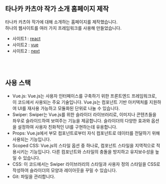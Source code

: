 ## 타나카 카츠야 작가 소개 홈페이지 제작

타나카 카츠야 작가에 대해 소개하는 홈페이지를 제작했습니다.<br>
하나의 웹사이트를 여러 가지 프레임워크를 사용해 만들었습니다.

<ul>
  <li>사이트1 : <a href="https://github.com/hyunmijin/site-react03__" target="_blank">react</a></li>
  <li>사이트2 : <a href="https://github.com/hyunmijin/site2023-vue01" target="_blank">vue</a></li>
  <li>사이트2 : <a href="https://github.com/hyunmijin/site-next01" target="_blank">next</a></li>
</ul>
<br><br>

## 사용 스택
<ul>
  <li>Vue.js: Vue.js는 사용자 인터페이스를 구축하기 위한 프론트엔드 프레임워크로, 이 코드에서 사용되는 주요 기술입니다. Vue.js는 컴포넌트 기반 아키텍처를 지원하여 UI를 재사용 가능하고 모듈화된 단위로 나눌 수 있습니다.</li>
  <li>Swiper: Swiper는 Vue.js를 위한 슬라이더 라이브러리로, 이미지나 콘텐츠들을 좌우로 슬라이드하여 보여주는 기능을 제공합니다. 슬라이더의 다양한 효과와 옵션을 설정하여 사용자 친화적인 UI를 구현하는데 유용합니다.</li>
  <li>Props: Vue.js에서 부모 컴포넌트로부터 자식 컴포넌트로 데이터를 전달하기 위해 사용되는 기능입니다. </li>
  <li>Scoped CSS: Vue.js의 스타일 옵션 중 하나로, 컴포넌트 스타일을 지역적으로 적용시키는 기능입니다. 다른 컴포넌트와 스타일의 충돌을 방지하고 유지보수성을 높일 수 있습니다.</li>
  <li>CSS: 이 코드에서는 Swiper 라이브러리의 스타일과 사용자 정의 스타일을 CSS로 작성하여 슬라이더의 모양과 레이아웃을 꾸밀 수 있습니다.</li>
  <li>Git: 파일을 관리합니다.</li>
</ul>
